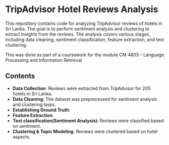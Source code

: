 # TripAdvisor Hotel Reviews Analysis 

This repository contains code for analyzing TripAdvisor reviews of hotels in Sri Lanka. The goal is to perform sentiment analysis and clustering to extract insights from the reviews. The analysis covers various stages, including data cleaning, sentiment classification, feature extraction, and text clustering. 

This was done as part of a coursework for the module CM 4603 - Language Processing and Information Retrieval

## Contents

- **Data Collection**: Reviews were extracted from TripAdvisor for 205 hotels in Sri Lanka.
- **Data Cleaning**: The dataset was preprocessed for sentiment analysis and clustering tasks.
- **Establishing Ground Truth**:
- **Feature Extraction**:
- **Text classification(Sentiment Analysis)**: Reviews were classified based on sentiment.
- **Clustering & Topic Modeling**: Reviews were clustered based on hotel aspects.
